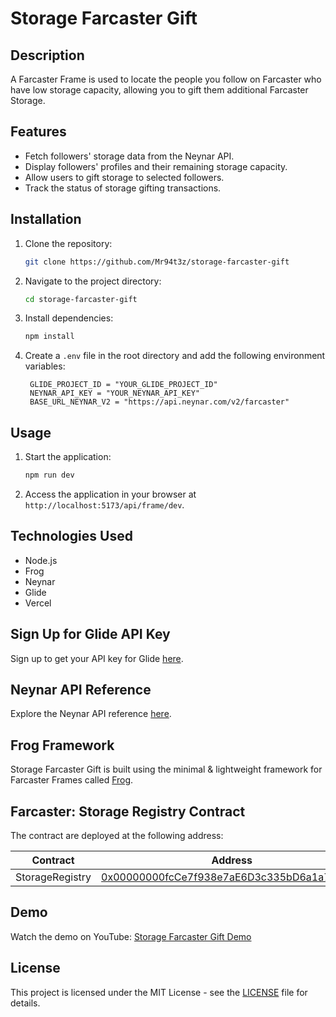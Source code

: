 # Storage Farcaster Gift

## Description
A Farcaster Frame is used to locate the people you follow on Farcaster who have low storage capacity, allowing you to gift them additional Farcaster Storage.

## Features
- Fetch followers' storage data from the Neynar API.
- Display followers' profiles and their remaining storage capacity.
- Allow users to gift storage to selected followers.
- Track the status of storage gifting transactions.

## Installation
1. Clone the repository:
   ```bash
   git clone https://github.com/Mr94t3z/storage-farcaster-gift
   ```
2. Navigate to the project directory:
   ```bash
   cd storage-farcaster-gift
   ```
3. Install dependencies:
   ```bash
   npm install
   ```
4. Create a `.env` file in the root directory and add the following environment variables:
   ```plaintext
    GLIDE_PROJECT_ID = "YOUR_GLIDE_PROJECT_ID"
    NEYNAR_API_KEY = "YOUR_NEYNAR_API_KEY"
    BASE_URL_NEYNAR_V2 = "https://api.neynar.com/v2/farcaster"
   ```

## Usage
1. Start the application:
   ```bash
   npm run dev
   ```
2. Access the application in your browser at `http://localhost:5173/api/frame/dev`.

## Technologies Used
- Node.js
- Frog
- Neynar
- Glide
- Vercel

## Sign Up for Glide API Key
Sign up to get your API key for Glide [here](https://paywithglide.xyz/).

## Neynar API Reference
Explore the Neynar API reference [here](https://docs.neynar.com/reference/neynar-farcaster-api-overview).

## Frog Framework
Storage Farcaster Gift is built using the minimal & lightweight framework for Farcaster Frames called [Frog](https://frog.fm/).

## Farcaster: Storage Registry Contract
The contract are deployed at the following address:

| Contract       | Address                                      |
|----------------|----------------------------------------------|
| StorageRegistry| [0x00000000fcCe7f938e7aE6D3c335bD6a1a7c593D](https://optimistic.etherscan.io/address/0x00000000fcce7f938e7ae6d3c335bd6a1a7c593d) |

## Demo
Watch the demo on YouTube: [Storage Farcaster Gift Demo](https://youtu.be/qrBpwwsNNHM)

## License
This project is licensed under the MIT License - see the [LICENSE](LICENSE) file for details.